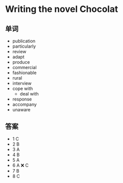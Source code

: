 # Writing the novel Chocolat

## 单词
- publication
- particularly
- review
- adapt
- produce
- commercial
- fashionable
- rural
- interview
- cope with
  - deal with 
- response
- accompany
- unaware

## 答案
- 1 C
- 2 B
- 3 A
- 4 B
- 5 A
- 6 A ❌ C
- 7 B
- 8 C
